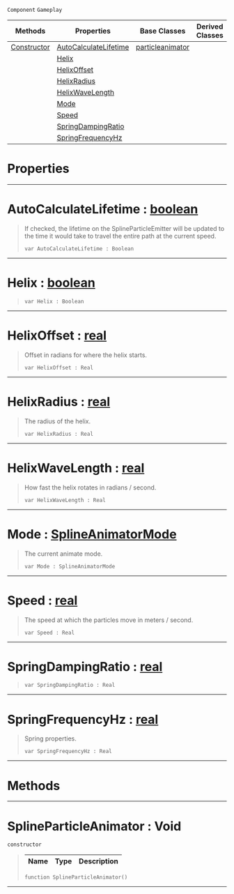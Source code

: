  `Component` `Gameplay`



|Methods|Properties|Base Classes|Derived Classes|
|---|---|---|---|
|[ Constructor](https://github.com/PlasmaEngine/PlasmaDocs/blob/master/code_reference/class_reference/splineparticleanimator.markdown#splineparticleanimator-v)|[ AutoCalculateLifetime](https://github.com/PlasmaEngine/PlasmaDocs/blob/master/code_reference/class_reference/splineparticleanimator.markdown#autocalculatelifetime-ze)|[particleanimator](https://github.com/PlasmaEngine/PlasmaDocs/blob/master/code_reference/class_reference/particleanimator.markdown)| |
| |[ Helix](https://github.com/PlasmaEngine/PlasmaDocs/blob/master/code_reference/class_reference/splineparticleanimator.markdown#helix-plasma-engine-docume)| | |
| |[ HelixOffset](https://github.com/PlasmaEngine/PlasmaDocs/blob/master/code_reference/class_reference/splineparticleanimator.markdown#helixoffset-plasma-engine)| | |
| |[ HelixRadius](https://github.com/PlasmaEngine/PlasmaDocs/blob/master/code_reference/class_reference/splineparticleanimator.markdown#helixradius-plasma-engine)| | |
| |[ HelixWaveLength](https://github.com/PlasmaEngine/PlasmaDocs/blob/master/code_reference/class_reference/splineparticleanimator.markdown#helixwavelength-plasma-eng)| | |
| |[ Mode](https://github.com/PlasmaEngine/PlasmaDocs/blob/master/code_reference/class_reference/splineparticleanimator.markdown#mode-plasma-engine-documen)| | |
| |[ Speed](https://github.com/PlasmaEngine/PlasmaDocs/blob/master/code_reference/class_reference/splineparticleanimator.markdown#speed-plasma-engine-docume)| | |
| |[ SpringDampingRatio](https://github.com/PlasmaEngine/PlasmaDocs/blob/master/code_reference/class_reference/splineparticleanimator.markdown#springdampingratio-plasma)| | |
| |[ SpringFrequencyHz](https://github.com/PlasmaEngine/PlasmaDocs/blob/master/code_reference/class_reference/splineparticleanimator.markdown#springfrequencyhz-plasma-e)| | |


 #  Properties


---  
 #  AutoCalculateLifetime : [boolean](https://github.com/PlasmaEngine/PlasmaDocs/blob/master/code_reference/lightning_base_types/boolean.markdown)

> If checked, the lifetime on the SplineParticleEmitter will be updated to the time it would take to travel the entire path at the current speed.
> ``` lang=cpp, name=Lightning
> var AutoCalculateLifetime : Boolean


---  
 #  Helix : [boolean](https://github.com/PlasmaEngine/PlasmaDocs/blob/master/code_reference/lightning_base_types/boolean.markdown)

> 
> ``` lang=cpp, name=Lightning
> var Helix : Boolean


---  
 #  HelixOffset : [real](https://github.com/PlasmaEngine/PlasmaDocs/blob/master/code_reference/lightning_base_types/real.markdown)

> Offset in radians for where the helix starts.
> ``` lang=cpp, name=Lightning
> var HelixOffset : Real


---  
 #  HelixRadius : [real](https://github.com/PlasmaEngine/PlasmaDocs/blob/master/code_reference/lightning_base_types/real.markdown)

> The radius of the helix.
> ``` lang=cpp, name=Lightning
> var HelixRadius : Real


---  
 #  HelixWaveLength : [real](https://github.com/PlasmaEngine/PlasmaDocs/blob/master/code_reference/lightning_base_types/real.markdown)

> How fast the helix rotates in radians / second.
> ``` lang=cpp, name=Lightning
> var HelixWaveLength : Real


---  
 #  Mode : [SplineAnimatorMode](https://github.com/PlasmaEngine/PlasmaDocs/blob/master/code_reference/enum_reference.markdown#splineanimatormode)

> The current animate mode.
> ``` lang=cpp, name=Lightning
> var Mode : SplineAnimatorMode


---  
 #  Speed : [real](https://github.com/PlasmaEngine/PlasmaDocs/blob/master/code_reference/lightning_base_types/real.markdown)

> The speed at which the particles move in meters / second.
> ``` lang=cpp, name=Lightning
> var Speed : Real


---  
 #  SpringDampingRatio : [real](https://github.com/PlasmaEngine/PlasmaDocs/blob/master/code_reference/lightning_base_types/real.markdown)

> 
> ``` lang=cpp, name=Lightning
> var SpringDampingRatio : Real


---  
 #  SpringFrequencyHz : [real](https://github.com/PlasmaEngine/PlasmaDocs/blob/master/code_reference/lightning_base_types/real.markdown)

> Spring properties.
> ``` lang=cpp, name=Lightning
> var SpringFrequencyHz : Real


---  
 #  Methods


---  
 #  SplineParticleAnimator : Void

 `constructor`

> 
> |Name|Type|Description|
> |---|---|---|
> ``` lang=cpp, name=Lightning
> function SplineParticleAnimator()
> ``` 


---  
 

 